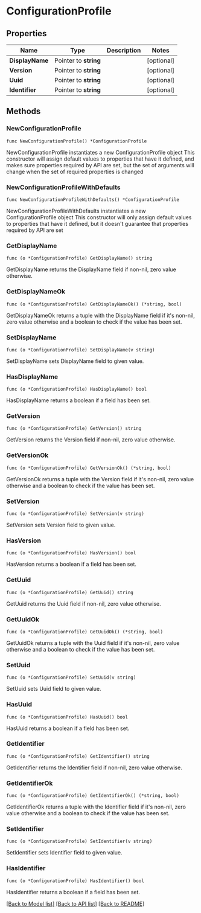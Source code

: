 # ConfigurationProfile

## Properties

Name | Type | Description | Notes
------------ | ------------- | ------------- | -------------
**DisplayName** | Pointer to **string** |  | [optional] 
**Version** | Pointer to **string** |  | [optional] 
**Uuid** | Pointer to **string** |  | [optional] 
**Identifier** | Pointer to **string** |  | [optional] 

## Methods

### NewConfigurationProfile

`func NewConfigurationProfile() *ConfigurationProfile`

NewConfigurationProfile instantiates a new ConfigurationProfile object
This constructor will assign default values to properties that have it defined,
and makes sure properties required by API are set, but the set of arguments
will change when the set of required properties is changed

### NewConfigurationProfileWithDefaults

`func NewConfigurationProfileWithDefaults() *ConfigurationProfile`

NewConfigurationProfileWithDefaults instantiates a new ConfigurationProfile object
This constructor will only assign default values to properties that have it defined,
but it doesn't guarantee that properties required by API are set

### GetDisplayName

`func (o *ConfigurationProfile) GetDisplayName() string`

GetDisplayName returns the DisplayName field if non-nil, zero value otherwise.

### GetDisplayNameOk

`func (o *ConfigurationProfile) GetDisplayNameOk() (*string, bool)`

GetDisplayNameOk returns a tuple with the DisplayName field if it's non-nil, zero value otherwise
and a boolean to check if the value has been set.

### SetDisplayName

`func (o *ConfigurationProfile) SetDisplayName(v string)`

SetDisplayName sets DisplayName field to given value.

### HasDisplayName

`func (o *ConfigurationProfile) HasDisplayName() bool`

HasDisplayName returns a boolean if a field has been set.

### GetVersion

`func (o *ConfigurationProfile) GetVersion() string`

GetVersion returns the Version field if non-nil, zero value otherwise.

### GetVersionOk

`func (o *ConfigurationProfile) GetVersionOk() (*string, bool)`

GetVersionOk returns a tuple with the Version field if it's non-nil, zero value otherwise
and a boolean to check if the value has been set.

### SetVersion

`func (o *ConfigurationProfile) SetVersion(v string)`

SetVersion sets Version field to given value.

### HasVersion

`func (o *ConfigurationProfile) HasVersion() bool`

HasVersion returns a boolean if a field has been set.

### GetUuid

`func (o *ConfigurationProfile) GetUuid() string`

GetUuid returns the Uuid field if non-nil, zero value otherwise.

### GetUuidOk

`func (o *ConfigurationProfile) GetUuidOk() (*string, bool)`

GetUuidOk returns a tuple with the Uuid field if it's non-nil, zero value otherwise
and a boolean to check if the value has been set.

### SetUuid

`func (o *ConfigurationProfile) SetUuid(v string)`

SetUuid sets Uuid field to given value.

### HasUuid

`func (o *ConfigurationProfile) HasUuid() bool`

HasUuid returns a boolean if a field has been set.

### GetIdentifier

`func (o *ConfigurationProfile) GetIdentifier() string`

GetIdentifier returns the Identifier field if non-nil, zero value otherwise.

### GetIdentifierOk

`func (o *ConfigurationProfile) GetIdentifierOk() (*string, bool)`

GetIdentifierOk returns a tuple with the Identifier field if it's non-nil, zero value otherwise
and a boolean to check if the value has been set.

### SetIdentifier

`func (o *ConfigurationProfile) SetIdentifier(v string)`

SetIdentifier sets Identifier field to given value.

### HasIdentifier

`func (o *ConfigurationProfile) HasIdentifier() bool`

HasIdentifier returns a boolean if a field has been set.


[[Back to Model list]](../README.md#documentation-for-models) [[Back to API list]](../README.md#documentation-for-api-endpoints) [[Back to README]](../README.md)


